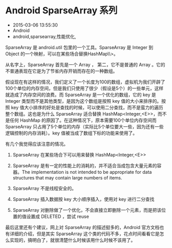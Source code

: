 # Android SparseArray 系列
- 2015-03-06 13:55:30
- Android
- android,sparsearray,性能优化,

<!--markdown-->SparseArray 是 android.util 包里的一个工具。SparseArray 是 Integer 到 Object 的一个映射，可以在某些场合替换HashMap\<Integer,\<E\>\>。


<!--more-->


从名字上，SparseArray 首先是一个 Array ， 第二，它不是普通的 Array 。它的不普通表现在它是为了节省内存开销而存在的一种数组。

假设现在有这样的情况，我们定义了一个长度为100的数组，虚拟机为我们开辟了100个单位的内存空间，但是我们只使用了很少（假设是5个）的一些单元，这样就造成了内存空间的浪费。而 SparseArray 是一个优化的数组，它的 key 是 Integer 类型而不是其他类型，是因为这个数组是按照 key 值的大小来排序的。按照 key 值大小排序的好处是查找的时候，可以使用二分查找，而不是蛮力的遍历整个数组。这也是为什么 SparseArray 适合替换 HashMap\<Integer,\<E\>\>，而不是任何 HashMap 的原因了。在这种情况下，原本需要100个单位内存空间而 SparseArray 只占用了5个单位的内存（实际比5个单位要大一些，因为还有一些逻辑控制的内存消耗）。key 值被当成了数组下标的功能来使用了。

有几个我觉得应该注意的情况。

1. SparseArray 在某些场合下可以用来替换 HashMap\<Integer,\<E\>\>

2. SparseArray 是有一定的性能上的消耗的，并不适合当成包含大量元素的容器。The implementation is not intended to be appropriate for data structures that may contain large numbers of items. 

3. SparseArray 不是线程安全的。

4. SparseArray  插入数据按 key 大小顺序插入，使用对 key 进行二分查找

5. SparseArray 对删除做了一个优化，不会直接立即删除一个元素，而是把该位置的值设置成 DELETED ，尝试 reuse

最后这里还有个建议，网上对 SparseArray 的描述挺多的，Android 官方文档也有详细的介绍，但是其实 SparseArray 这个类的代码不多，花点时间看看它是怎么实现的，搞明白了，就很清楚什么时候该用什么时候不该用了。